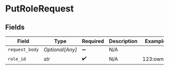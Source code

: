 # PutRoleRequest


## Fields

| Field              | Type               | Required           | Description        | Example            |
| ------------------ | ------------------ | ------------------ | ------------------ | ------------------ |
| `request_body`     | *Optional[Any]*    | :heavy_minus_sign: | N/A                |                    |
| `role_id`          | *str*              | :heavy_check_mark: | N/A                | 123:owner          |